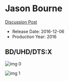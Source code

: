 # Jason Bourne

[Discussion Post](https://www.avsforum.com/threads/bass-eq-for-filtered-movies.2995212/post-59538818)

* Release Date: 2016-12-06
* Production Year: 2016

## BD/UHD/DTS:X

![img 0](https://i.imgur.com/hz9K61R.jpg)

![img 1](https://i.imgur.com/VID152s.png)

